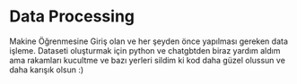 # Data Processing
 Makine Öğrenmesine Giriş olan ve her şeyden önce yapılması gereken data işleme.
 Dataseti oluşturmak için python ve chatgbtden biraz yardım aldım ama rakamları kucultme ve bazı yerleri sildim ki kod daha güzel olussun ve daha karışık olsun :)
